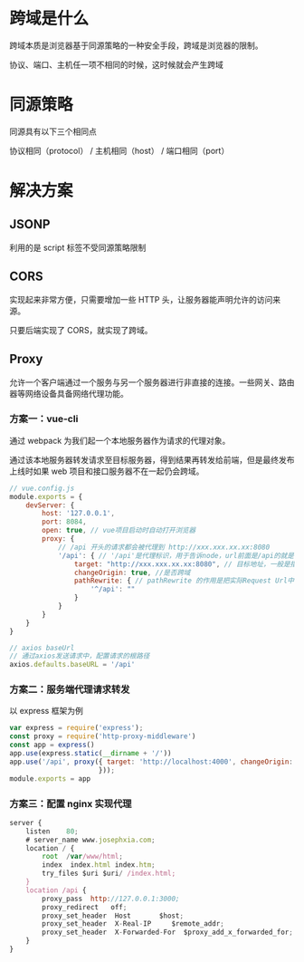 # 跨域是什么

跨域本质是浏览器基于同源策略的一种安全手段，跨域是浏览器的限制。

协议、端口、主机任一项不相同的时候，这时候就会产生跨域


# 同源策略

同源具有以下三个相同点

协议相同（protocol） / 主机相同（host） / 端口相同（port）



# 解决方案


## JSONP

利用的是 script 标签不受同源策略限制


## CORS

实现起来非常方便，只需要增加一些 HTTP 头，让服务器能声明允许的访问来源。

只要后端实现了 CORS，就实现了跨域。


## Proxy

允许一个客户端通过一个服务与另一个服务器进行非直接的连接。一些网关、路由器等网络设备具备网络代理功能。



### 方案一：vue-cli

通过 webpack 为我们起一个本地服务器作为请求的代理对象。

通过该本地服务器转发请求至目标服务器，得到结果再转发给前端，但是最终发布上线时如果 web 项目和接口服务器不在一起仍会跨域。

```js
// vue.config.js
module.exports = {
    devServer: {
        host: '127.0.0.1',
        port: 8084,
        open: true, // vue项目启动时自动打开浏览器
        proxy: {
            // /api 开头的请求都会被代理到 http://xxx.xxx.xx.xx:8080
            '/api': { // '/api'是代理标识，用于告诉node，url前面是/api的就是使用代理的
                target: "http://xxx.xxx.xx.xx:8080", // 目标地址，一般是指后台服务器地址
                changeOrigin: true, //是否跨域
                pathRewrite: { // pathRewrite 的作用是把实际Request Url中的'/api'用""代替
                    '^/api': "" 
                }
            }
        }
    }
}

// axios baseUrl
// 通过axios发送请求中，配置请求的根路径
axios.defaults.baseURL = '/api'

```


### 方案二：服务端代理请求转发

以 express 框架为例

```js
var express = require('express');
const proxy = require('http-proxy-middleware')
const app = express()
app.use(express.static(__dirname + '/'))
app.use('/api', proxy({ target: 'http://localhost:4000', changeOrigin: false
                      }));
module.exports = app
```


### 方案三：配置 nginx 实现代理

```js
server {
    listen    80;
    # server_name www.josephxia.com;
    location / {
        root  /var/www/html;
        index  index.html index.htm;
        try_files $uri $uri/ /index.html;
    }
    location /api {
        proxy_pass  http://127.0.0.1:3000;
        proxy_redirect   off;
        proxy_set_header  Host       $host;
        proxy_set_header  X-Real-IP     $remote_addr;
        proxy_set_header  X-Forwarded-For  $proxy_add_x_forwarded_for;
    }
}
```